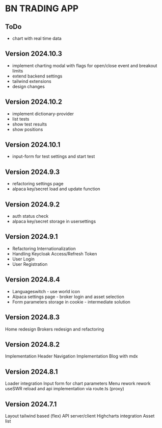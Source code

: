 # BN TRADING APP

## ToDo

- chart with real time data

## Version 2024.10.3

- implement charting modal with flags for open/close event and breakout limits
- extend backend settings
- tailwind extensions
- design changes

## Version 2024.10.2

- implement dictionary-provider
- list tests
- show test results
- show positions

## Version 2024.10.1

- input-form for test settings and start test

## Version 2024.9.3

- refactoring settings page
- alpaca key/secret load and update function

## Version 2024.9.2

- auth status check
- alpaca key/secret storage in usersettings

## Version 2024.9.1

- Refactoring Internationalization
- Handling Keycloak Access/Refresh Token
- User Login
- User Registration

## Version 2024.8.4

- Languageswitch - use world icon
- Alpaca settings page - broker login and asset selection
- Form parameters storage in cookie - intermediate solution

## Version 2024.8.3

Home redesign
Brokers redesign and refactoring

## Version 2024.8.2

Implementation Header Navigation
Implementation Blog with mdx

## Version 2024.8.1

Loader integration
Input form for chart parameters
Menu rework
rework useSWR reload and api implementation via route.ts (proxy)

## Version 2024.7.1

Layout tailwind based (flex)
API server/client
Highcharts integration
Asset list
